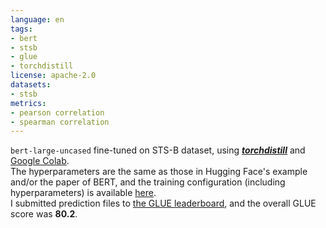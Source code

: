 ```yaml
---
language: en
tags:
- bert
- stsb
- glue
- torchdistill
license: apache-2.0
datasets:
- stsb
metrics:
- pearson correlation
- spearman correlation
---
```


`bert-large-uncased` fine-tuned on STS-B dataset, using [***torchdistill***](https://github.com/yoshitomo-matsubara/torchdistill) and [Google Colab](https://colab.research.google.com/github/yoshitomo-matsubara/torchdistill/blob/master/demo/glue_finetuning_and_submission.ipynb).  
The hyperparameters are the same as those in Hugging Face's example and/or the paper of BERT, and the training configuration (including hyperparameters) is available [here](https://github.com/yoshitomo-matsubara/torchdistill/blob/main/configs/sample/glue/stsb/mse/bert_large_uncased.yaml).  
I submitted prediction files to [the GLUE leaderboard](https://gluebenchmark.com/leaderboard), and the overall GLUE score was **80.2**.
